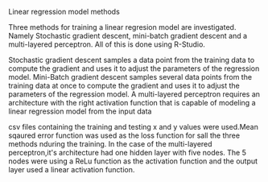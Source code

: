 Linear regression model methods

Three methods for training a linear regresion model are investigated. Namely Stochastic gradient descent, mini-batch gradient descent and a multi-layered perceptron. All of this is done using R-Studio.

Stochastic gradient descent samples a data point from the training data to compute the gradient and uses it to adjust the parameters of the regression model.
Mini-Batch gradient descent samples several data points from the training data at once to compute the gradient and uses it to adjust the parameters of the regression model.
A multi-layered perceptron requires an architecture with the right activation function that is capable of modeling a linear regression model from the input data 

csv files containing the training and testing x and y values were used.Mean sqaured error function was used as the loss function for sall the three methods nduring the training. In the case of the multi-layered perceptron,it's architecture had one hidden layer with five nodes. The 5 nodes were using a ReLu function as the activation function and the output layer used a linear activation function.
